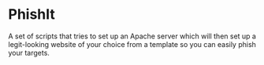 # PhishIt
A set of scripts that tries to set up an Apache server which will then set up a legit-looking website of your choice from a template so you can easily phish your targets.
